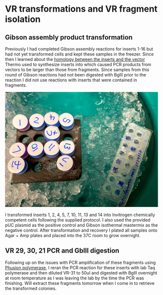 # VR transformations and VR fragment isolation

## Gibson assembly product transformation

Previously I had completed Gibson assembly reactions for inserts
1-16 but had not yet transformed cells and kept these samples in the
freezer. Since then I learned about the [homology between the inserts
and the vector](19_8-27-21.md) Thermo used to synthesize inserts into which caused PCR products from vectors to be larger than those from
fragments. Since samples from this round of Gibson reactions had not
been digested with BglII prior to the reaction I did not use
reactions with inserts that were contained in fragments. 

![Samples on ice](images/IMG_5438.jpg)

I transformed inserts 1, 2, 4, 5, 7, 10, 11, 13 and 14 into Invitrogen
chemically competent cells following the supplied protocol. I also used the
provided pUC plasmid as the positive control and Gibson isothermal mastermix
as the negative control. After transformation and recovery I plated all samples
onto Agar + Amp plates and placed into the 37C room to grow overnight.

## VR 29, 30, 21 PCR and GblII digestion

Following up on the issues with PCR amplification of these fragments using
[Phusion polymerase](24_9-2-21.md), I reran the PCR reaction for these inserts
with lab Taq polymerase and then diluted VR-31 to 50ul and digested with
BglII overnight at room temperature as I was leaving the lab by the time the
PCR was finishing. Will extract these fragments tomorrow when I come in to
retrieve the transformed colonies.
